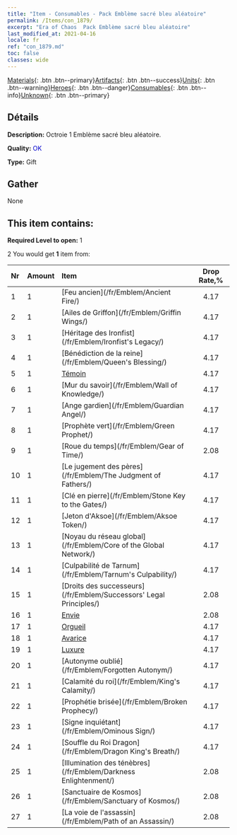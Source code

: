 ```yaml
---
title: "Item - Consumables - Pack Emblème sacré bleu aléatoire"
permalink: /Items/con_1879/
excerpt: "Era of Chaos  Pack Emblème sacré bleu aléatoire"
last_modified_at: 2021-04-16
locale: fr
ref: "con_1879.md"
toc: false
classes: wide
---
```

 [Materials](/fr/Items/){: .btn .btn--primary}[Artifacts](/fr/Items/Artifacts/){: .btn .btn--success}[Units](/fr/Items/Units/){: .btn .btn--warning}[Heroes](/fr/Items/Heroes/){: .btn .btn--danger}[Consumables](/fr/Items/Consumables/){: .btn .btn--info}[Unknown](/fr/Items/Unknown/){: .btn .btn--primary}

## Détails
 **Description:** Octroie 1 Emblème sacré bleu aléatoire.

 **Quality:** <span style="color: #0000CD">OK</span>

 **Type:** Gift

## Gather

  None

## This item contains:

 **Required Level to open:** 1

 2 You would get **1** item  from:

  | Nr | Amount |     Item    | Drop Rate,% |
  |:---|:-------|:------------|:---------:|
  | 1 | 1 | [Feu ancien](/fr/Emblem/Ancient Fire/) | 4.17 | 
  | 2 | 1 | [Ailes de Griffon](/fr/Emblem/Griffin Wings/) | 4.17 | 
  | 3 | 1 | [Héritage des Ironfist](/fr/Emblem/Ironfist's Legacy/) | 4.17 | 
  | 4 | 1 | [Bénédiction de la reine](/fr/Emblem/Queen's Blessing/) | 4.17 | 
  | 5 | 1 | [Témoin](/fr/Emblem/Witness/) | 4.17 | 
  | 6 | 1 | [Mur du savoir](/fr/Emblem/Wall of Knowledge/) | 4.17 | 
  | 7 | 1 | [Ange gardien](/fr/Emblem/Guardian Angel/) | 4.17 | 
  | 8 | 1 | [Prophète vert](/fr/Emblem/Green Prophet/) | 4.17 | 
  | 9 | 1 | [Roue du temps](/fr/Emblem/Gear of Time/) | 2.08 | 
  | 10 | 1 | [Le jugement des pères](/fr/Emblem/The Judgment of Fathers/) | 4.17 | 
  | 11 | 1 | [Clé en pierre](/fr/Emblem/Stone Key to the Gates/) | 4.17 | 
  | 12 | 1 | [Jeton d'Aksoe](/fr/Emblem/Aksoe Token/) | 4.17 | 
  | 13 | 1 | [Noyau du réseau global](/fr/Emblem/Core of the Global Network/) | 4.17 | 
  | 14 | 1 | [Culpabilité de Tarnum](/fr/Emblem/Tarnum's Culpability/) | 4.17 | 
  | 15 | 1 | [Droits des successeurs](/fr/Emblem/Successors' Legal Principles/) | 2.08 | 
  | 16 | 1 | [Envie](/fr/Emblem/Jealousy/) | 2.08 | 
  | 17 | 1 | [Orgueil](/fr/Emblem/Arrogance/) | 4.17 | 
  | 18 | 1 | [Avarice](/fr/Emblem/Greed/) | 4.17 | 
  | 19 | 1 | [Luxure](/fr/Emblem/Lust/) | 4.17 | 
  | 20 | 1 | [Autonyme oublié](/fr/Emblem/Forgotten Autonym/) | 4.17 | 
  | 21 | 1 | [Calamité du roi](/fr/Emblem/King's Calamity/) | 4.17 | 
  | 22 | 1 | [Prophétie brisée](/fr/Emblem/Broken Prophecy/) | 4.17 | 
  | 23 | 1 | [Signe inquiétant](/fr/Emblem/Ominous Sign/) | 4.17 | 
  | 24 | 1 | [Souffle du Roi Dragon](/fr/Emblem/Dragon King's Breath/) | 4.17 | 
  | 25 | 1 | [Illumination des ténèbres](/fr/Emblem/Darkness Enlightenment/) | 2.08 | 
  | 26 | 1 | [Sanctuaire de Kosmos](/fr/Emblem/Sanctuary of Kosmos/) | 2.08 | 
  | 27 | 1 | [La voie de l'assassin](/fr/Emblem/Path of an Assassin/) | 2.08 | 
